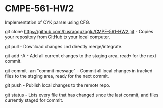 # CMPE-561-HW2

Implementation of CYK parser using CFG.


git clone https://github.com/busraoguzoglu/CMPE-561-HW2.git - Copies your repository from GitHub to your local computer.

git pull - Download changes and directly merge/integrate.

git add -A - Add all current changes to the staging area, ready for the next commit.

git commit -am "commit message" - Commit all local changes in tracked files to the staging area, ready for the next commit.

git push - Publish local changes to the remote repo.

git status - Lists every file that has changed since the last commit, and files currently staged for commit.
